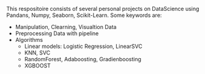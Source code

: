 
This respositoire consists of several personal projects on DataScience using Pandans, Numpy, Seaborn, Scikit-Learn. Some keywords are:

- Manipulation, Clearning, Visualtion Data
- Preprocessing Data with pipeline
- Algorithms
  + Linear models: Logistic Regression, LinearSVC
  + KNN, SVC
  + RandomForest, Adaboosting, Gradienboosting
  + XGBOOST  
